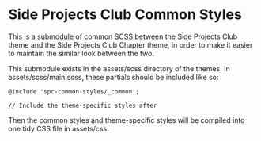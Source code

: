 # Side Projects Club Common Styles

This is a submodule of common SCSS between the Side Projects Club theme and the Side Projects Club Chapter theme, in order to make it easier to maintain the similar look between the two.

This submodule exists in the assets/scss directory of the themes. In assets/scss/main.scss, these partials should be included like so:

```
@include 'spc-common-styles/_common';

// Include the theme-specific styles after
```

Then the common styles and theme-specific styles will be compiled into one tidy CSS file in assets/css.